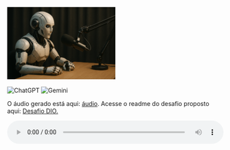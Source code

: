 <img src="./assets/cover-2.png" alt="Descrição" style="min-width: 150px;width: 50%; text-align: center;">

![ChatGPT](https://img.shields.io/badge/ChatGPT-00A67E?style=for-the-badge&logo=openai&logoColor=white)
![Gemini](https://img.shields.io/badge/Gemini-4285F4?style=for-the-badge&logo=google&logoColor=white)

O áudio gerado está aqui: [áudio](./output/podcast.mp3). Acesse o readme do desafio proposto aqui: [Desafio DIO.](./src/desafio.MD)

<audio controls src="./output/podcast.mp3" style="width: 100%;">

# 🎙️ Podcast: O Gênesis Algorítmico

Fala, pessoal! Neste repositório, apresento um breve resumo sobre os temas do curso "Microsoft 50 anos" da dio.me, definindo o que é um prompt, como criar bons prompts e técnicas que auxiliam na obtenção de resultados mais precisos da IA.

Utilizaremos duas IAs generativas: ChatGPT e Microsoft Copilot. Antes de avançar, é importante definir alguns conceitos:

# 🤖 O que é uma inteligência artificial?

Inteligência Artificial (IA) é uma área da ciência da computação dedicada à criação de sistemas capazes de executar tarefas que normalmente exigiriam inteligência humana. Isso inclui raciocínio, tomada de decisões autônoma, reconhecimento de padrões e até a geração de conteúdos — como textos, imagens, músicas e códigos.

# 🧠 Tipos de IA

Basicamente, existem dois tipos de IA: a forte e a fraca:

- **IA fraca:** Executa apenas tarefas específicas para as quais foi treinada, não podendo realizar nada fora desse escopo. Exemplos são sistemas de recomendação da Netflix, assistentes virtuais como Siri e engines de xadrez.

- **IA forte:** A tão sonhada AGI — uma IA com capacidade cognitiva comparável à humana, capaz de aprender qualquer tarefa intelectual — ainda não foi alcançada. No entanto, já existem sistemas impressionantes que se aproximam dessa ideia, como ChatGPT, Gemini e Qwen. Esses modelos são treinados com grandes volumes de dados e conseguem desempenhar diversas tarefas, como conversar, escrever código, traduzir idiomas, gerar imagens, entre outras. Embora ainda sejam consideradas IAs estreitas em termos técnicos, sua versatilidade representa um avanço significativo rumo à AGI.

# 🛠️ Engenharia de prompt

Com a popularização das IAs generativas, qualquer pessoa pode interagir com modelos avançados como ChatGPT ou Gemini. Por isso, torna-se essencial saber como se comunicar adequadamente com essas IAs.

A engenharia de prompt é um campo focado em escrever instruções claras, diretas e otimizadas, com o objetivo de extrair respostas mais precisas, úteis e alinhadas ao que se deseja.

A seguir, apresento algumas das principais técnicas para criar prompts mais eficazes e obter o máximo desempenho dos modelos de linguagem:

## 🚀 Zero-shot prompting

Com a vasta base de dados usada no treinamento das LLMs, surgiu a técnica zero-shot, na qual não se fornece nenhum exemplo para o modelo, apenas a tarefa a ser executada.

```txt
Classifique a seguinte frase em positivo, negativo ou neutro.
Frase: Já é a quinta vez que falo isso!
Sentimento:
```

Saída do modelo:

```txt
Sentimento: Negativo
```

O zero-shot é útil quando a tarefa solicitada é simples. Para tarefas mais complexas, é recomendado usar as técnicas seguintes.

## 🎯 Few-shot prompting

Em tarefas mais complexas, é necessário fornecer mais contexto ao modelo para melhorar seu desempenho. O few-shot consiste basicamente em fornecer alguns exemplos para orientar o modelo e direcioná-lo ao resultado esperado.

```txt
Reescreva a seguinte frase toda em maiúsculas.

Exemplo: hello world  
Saída: HELLO WORLD

Frase: Olá mundo  
Saída:
```

Saída do modelo:

```txt
OLÁ MUNDO
```

## 🧩 Chain-of-Thought prompting

Essa técnica consiste em solicitar um passo a passo do processo de formulação da resposta pela IA, ou seja, o raciocínio utilizado pelo modelo. É comumente utilizada para transformar tarefas e assuntos complexos em uma série de etapas mais claras e compreensíveis.

```txt
Explique passo a passo como dividir um átomo.
```

## 🔄 Self-consistency

Aqui, são solicitadas várias soluções para um problema. Depois de fornecidas, escolhe-se a resposta mais consistente para a resolução.

```txt
Forneça 5 formas de reescrever o código x.
```

## 📚 Geração com recuperação aprimorada (RAG)

Em contextos nos quais a IA precisa de uma grande quantidade de informações para atender às solicitações, é útil utilizar a RAG (geração com recuperação aprimorada), onde o modelo tem acesso a fontes adicionais de conhecimento para executar a tarefa.

### 🎨 Engenharia de prompt e geração de imagens

As técnicas de engenharia de prompt no contexto das imagens e videos podem mudar bastante de acordo com o modelo, como o midjourney. 

Para explorar o tema dessa seção vamos usar o Copilot da microsoft. O prompt será:

```txt
astronaut watching a coronal mass ejection, sun, space, stars, cinematic, 8k, unreal engine --ar 16:9 --q 2 --v 4
```

Resultado:

<img src="./astronauta.png" alt="astronauta olhando para o sol." style="min-width: 150px;width: 50%; text-align: center;">


## Fontes para aprofundamento

Bem, pessoal, deixarei aqui algumas fontes legais sobre os assuntos abordados, espero que tenham gostado!

- [📘 Técnicas de engenharia de prompt de imagem – Microsoft Azure OpenAI](https://learn.microsoft.com/pt-pt/azure/ai-services/openai/concepts/gpt-4-v-prompt-engineering)  
- [🎯 Engenharia de prompt: o que é e por que importa – IBM Brasil](https://www.ibm.com/br-pt/think/topics/prompt-engineering)  
- [🧪 14 Técnicas essenciais de engenharia de prompt – LinkedIn](https://www.linkedin.com/pulse/engenharia-de-prompt-14-t%C3%A9cnicas-essenciais-para-melhorar-silva-vmrzf)  
- [🎨 53 melhores prompts para gerar imagens com IA – Showmetech](https://www.showmetech.com.br/melhores-prompts-para-gerar-imagens-com-ia/)  
- [✨ 50 prompts para criar imagens incríveis com IA – Blog da Pareto](https://blog.pareto.io/prompts-para-criar-imagem-com-ia/)  
- [📷 Melhores práticas para criar prompts de imagem – Roberto Dias Duarte](https://www.robertodiasduarte.com.br/melhores-prati)

